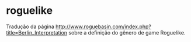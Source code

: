 # roguelike
Tradução da página http://www.roguebasin.com/index.php?title=Berlin_Interpretation sobre a definição do gênero de game Roguelike.
